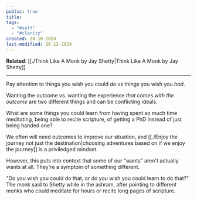 ```yaml
---
public: true
title: 
tags:
  - "#self"
  - "#clarity"
created: 24-10-2024
last-modified: 26-12-2024
---
```

**Related**: [[./Think Like A Monk by Jay Shetty|Think Like A Monk by Jay Shetty]]

---
Pay attention to things you wish you could *do* vs things you wish you *had*. 

Wanting the outcome vs. wanting the experience *that comes with the outcome* are two different things and can be conflicting ideals.

What are some things you could learn from having spent so much time meditating, being able to recite scripture, of getting a PhD instead of just being handed one?

We often will need outcomes to improve our situation, and [[./Enjoy the journey not just the destination|choosing adventures based on if we enjoy the journey]] is a priviledged mindset.

However, this puts into context that some of our "wants" aren't actually wants at all. They're a symptom of something different.

"Do you wish you could do that, or do you wish you could learn to do that?" The monk said to Shetty while in the ashram, after pointing to different monks who could meditate for hours or recite long pages of scripture.